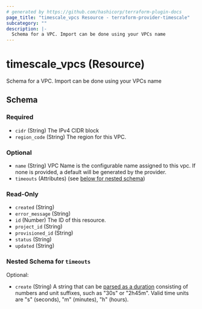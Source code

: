 ```yaml
---
# generated by https://github.com/hashicorp/terraform-plugin-docs
page_title: "timescale_vpcs Resource - terraform-provider-timescale"
subcategory: ""
description: |-
  Schema for a VPC. Import can be done using your VPCs name
---
```


# timescale_vpcs (Resource)

Schema for a VPC. Import can be done using your VPCs name



<!-- schema generated by tfplugindocs -->
## Schema

### Required

- `cidr` (String) The IPv4 CIDR block
- `region_code` (String) The region for this VPC.

### Optional

- `name` (String) VPC Name is the configurable name assigned to this vpc. If none is provided, a default will be generated by the provider.
- `timeouts` (Attributes) (see [below for nested schema](#nestedatt--timeouts))

### Read-Only

- `created` (String)
- `error_message` (String)
- `id` (Number) The ID of this resource.
- `project_id` (String)
- `provisioned_id` (String)
- `status` (String)
- `updated` (String)

<a id="nestedatt--timeouts"></a>
### Nested Schema for `timeouts`

Optional:

- `create` (String) A string that can be [parsed as a duration](https://pkg.go.dev/time#ParseDuration) consisting of numbers and unit suffixes, such as "30s" or "2h45m". Valid time units are "s" (seconds), "m" (minutes), "h" (hours).
